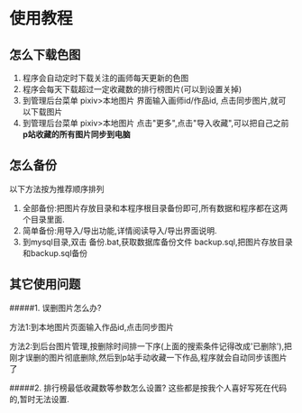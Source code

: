 # 使用教程
## 怎么下载色图
1. 程序会自动定时下载关注的画师每天更新的色图
2. 程序会每天下载超过一定收藏数的排行榜图片(可以到设置关掉)
3. 到管理后台菜单 pixiv>本地图片 界面输入画师id/作品id, 点击同步图片,就可以下载图片
4. 到管理后台菜单 pixiv>本地图片 点击"更多",点击"导入收藏",可以把自己之前**p站收藏的所有图片同步到电脑**

## 怎么备份
  以下方法按为推荐顺序排列
  
1. 全部备份:把图片存放目录和本程序根目录备份即可,所有数据和程序都在这两个目录里面.
2. 简单备份:用导入/导出功能,详情阅读导入/导出界面说明.
3. 到mysql目录,双击 备份.bat,获取数据库备份文件 backup.sql,把图片存放目录和backup.sql备份

## 其它使用问题
#####1. 误删图片怎么办?

   方法1:到本地图片页面输入作品id,点击同步图片
   
   方法2:到后台图片管理,按删除时间排一下序(上面的搜索条件记得改成'已删除'),把刚才误删的图片彻底删除,然后到p站手动收藏一下作品,程序就会自动同步该图片了

#####2. 排行榜最低收藏数等参数怎么设置?
   这些都是按我个人喜好写死在代码的,暂时无法设置.